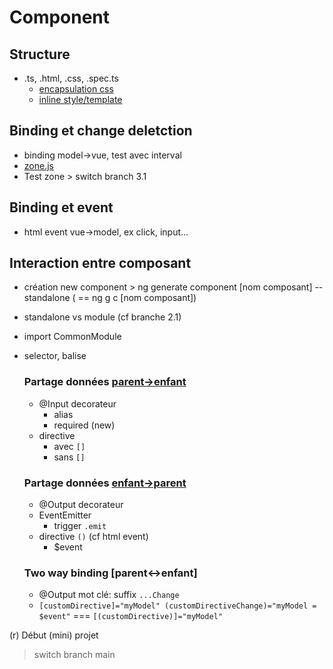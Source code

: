 # Component

## Structure
- .ts, .html, .css, .spec.ts
    - [encapsulation css](https://angular.io/guide/view-encapsulation)
    - [inline style/template](https://angular.io/guide/component-styles)

## Binding et change deletction
- binding model->vue, test avec interval
- [zone.js](https://angular.io/guide/zone)
- Test zone > switch branch 3.1

## Binding et event
- html event vue->model, ex click, input...

## Interaction entre composant
- création new component > ng generate component [nom composant] --standalone ( == ng g c [nom composant])
- standalone vs module (cf branche 2.1)
- import CommonModule
- selector, balise

    ### Partage données [parent->enfant](https://angular.io/guide/inputs-outputs)
    - @Input decorateur
        - alias
        - required (new)
    - directive
        - avec `[]`
        - sans `[]`

    ### Partage données [enfant->parent](https://angular.io/guide/inputs-outputs)
    - @Output decorateur
    - EventEmitter
        - trigger `.emit`
    - directive `()` (cf html event)
        - $event

    ### Two way binding [parent<->enfant]
    - @Output mot clé: suffix `...Change`
    - `[customDirective]="myModel" (customDirectiveChange)="myModel = $event"` === `[(customDirective)]="myModel"`

(r) Début (mini) projet

> switch branch main
